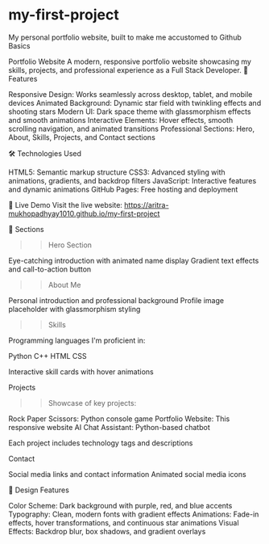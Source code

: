 # my-first-project
My personal portfolio website, built to make me accustomed to Github Basics 


Portfolio Website
A modern, responsive portfolio website showcasing my skills, projects, and professional experience as a Full Stack Developer.
🌟 Features

Responsive Design: Works seamlessly across desktop, tablet, and mobile devices
Animated Background: Dynamic star field with twinkling effects and shooting stars
Modern UI: Dark space theme with glassmorphism effects and smooth animations
Interactive Elements: Hover effects, smooth scrolling navigation, and animated transitions
Professional Sections: Hero, About, Skills, Projects, and Contact sections

🛠️ Technologies Used

HTML5: Semantic markup structure
CSS3: Advanced styling with animations, gradients, and backdrop filters
JavaScript: Interactive features and dynamic animations
GitHub Pages: Free hosting and deployment

🚀 Live Demo
Visit the live website: https://aritra-mukhopadhyay1010.github.io/my-first-project


📱 Sections
>> Hero Section

Eye-catching introduction with animated name display
Gradient text effects and call-to-action button

>>About Me

Personal introduction and professional background
Profile image placeholder with glassmorphism styling

>>Skills

Programming languages I'm proficient in:

Python
C++
HTML
CSS


Interactive skill cards with hover animations

Projects

>> Showcase of key projects:

Rock Paper Scissors: Python console game
Portfolio Website: This responsive website
AI Chat Assistant: Python-based chatbot


Each project includes technology tags and descriptions

Contact

Social media links and contact information
Animated social media icons

🎨 Design Features

Color Scheme: Dark background with purple, red, and blue accents
Typography: Clean, modern fonts with gradient effects
Animations: Fade-in effects, hover transformations, and continuous star animations
Visual Effects: Backdrop blur, box shadows, and gradient overlays

